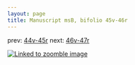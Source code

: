 ```yaml
---
layout: page
title: Manuscript msB, bifolio 45v-46r
---
```


prev: [44v-45r](../44v-45r/) next: [46v-47r](../46v-47r/)



[![Linked to zoomble image](http://www.homermultitext.org/iipsrv?IIIF=/project/homer/pyramidal/deepzoom/hmt/vbbifolio/v1/vb_45v_46r.tif/full/2000,/0/default.jpg)](http://www.homermultitext.org/ict2/?urn=urn:cite2:hmt:vbbifolio.v1:vb_45v_46r)

